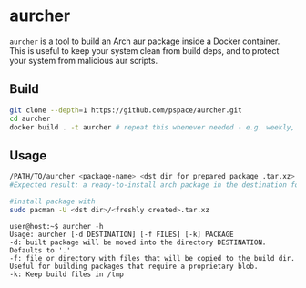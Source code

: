aurcher
=======

`aurcher` is a tool to build an Arch aur package inside a Docker container.
This is useful to keep your system clean from build deps, and to protect your system from malicious aur scripts.

## Build
```bash
git clone --depth=1 https://github.com/pspace/aurcher.git 
cd aurcher
docker build . -t aurcher # repeat this whenever needed - e.g. weekly, or when the build process fails due to unavailable build dependencies
```

## Usage
```bash
/PATH/TO/aurcher <package-name> <dst dir for prepared package .tar.xz>
#Expected result: a ready-to-install arch package in the destination folder

#install package with
sudo pacman -U <dst dir>/<freshly created>.tar.xz
```
```console
user@host:~$ aurcher -h                          
Usage: aurcher [-d DESTINATION] [-f FILES] [-k] PACKAGE
-d: built package will be moved into the directory DESTINATION. Defaults to '.'
-f: file or directory with files that will be copied to the build dir. Useful for building packages that require a proprietary blob. 
-k: Keep build files in /tmp
```
